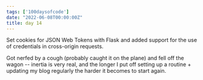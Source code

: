 ```yaml
---
tags: ['100daysofcode']
date: "2022-06-08T00:00:00Z"
title: day 14
---
```

Set cookies for JSON Web Tokens with Flask and added support for the use of credentials in cross-origin requests. 

<!--more-->
Got nerfed by a cough (probably caught it on the plane) and fell off the wagon -- inertia is very real, and the longer I put off setting up a routine + updating my blog regularly the harder it becomes to start again. 
